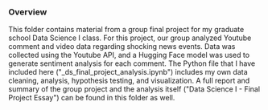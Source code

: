 ### Overview

This folder contains material from a group final project for my graduate school Data Science I class. For this project, our group analyzed Youtube comment and video data regarding shocking news events. Data was collected using the Youtube API, and a Hugging Face model was used to generate sentiment analysis for each comment. The Python file that I have included here ("_ds_final_project_analysis.ipynb") includes my own data cleaning, analysis, hypothesis testing, and visualization. A full report and summary of the group project and the analysis itself ("Data Science I - Final Project Essay") can be found 
in this folder as well.
